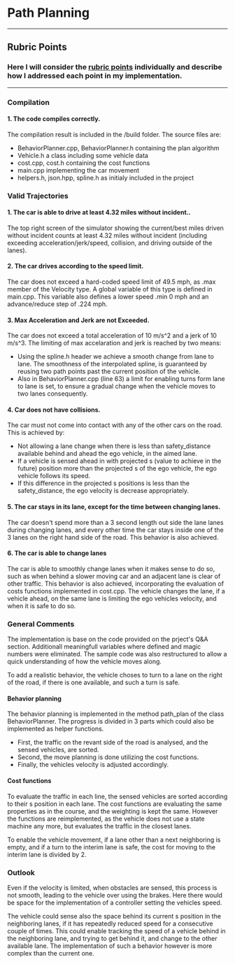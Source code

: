 # **Path Planning**

---

## Rubric Points

### Here I will consider the [rubric points](https://review.udacity.com/#!/rubrics/1971/view) individually and describe how I addressed each point in my implementation.


[//]: # (Image References)

[image1]: ./center_2021_02_02_10_42_06_349.jpg

---
### Compilation

#### 1. The code compiles correctly.

The compilation result is included in the /build folder. The source files are:
* BehaviorPlanner.cpp, BehaviorPlanner.h containing the plan algorithm
* Vehicle.h a class including some vehicle data
* cost.cpp, cost.h containing the cost functions
* main.cpp implementing the car movement
* helpers.h, json.hpp, spline.h as initialy included in the project

### Valid Trajectories

#### 1. The car is able to drive at least 4.32 miles without incident..

The top right screen of the simulator showing the current/best miles driven without incident counts at least 4.32 miles without incident (including exceeding acceleration/jerk/speed, collision, and driving outside of the lanes).

#### 2. The car drives according to the speed limit.

The car does not exceed a hard-coded speed limit of 49.5 mph, as .max member of the Velocity type. A global variable of this type is defined in main.cpp. This variable also defines a lower speed .min 0 mph and an advance/reduce step of .224 mph.

#### 3. Max Acceleration and Jerk are not Exceeded.

The car does not exceed a total acceleration of 10 m/s^2 and a jerk of 10 m/s^3. The limiting of max accelaration and jerk is reached by two means:
* Using the spline.h header we achieve a smooth change from lane to lane. The smoothness of the interpolated spline, is guaranteed by reusing two path points past the current position of the vehicle.
* Also in BehaviorPlanner.cpp (line 63) a limit for enabling turns form lane to lane is set, to ensure a gradual change when the vehicle moves to two lanes consequently.

#### 4. Car does not have collisions.

The car must not come into contact with any of the other cars on the road. This is achieved by:
* Not allowing a lane change when there is less than safety_distance available behind and ahead the ego vehicle, in the aimed lane.
* If a vehicle is sensed ahead in with projected s (value to achieve in the future) position more than the projected s of the ego vehicle, the ego vehicle follows its speed.
* If this difference in the projected s  positions is less than the safety_distance, the ego velocity is decrease appropriately.

#### 5. The car stays in its lane, except for the time between changing lanes.

The car doesn't spend more than a 3 second length out side the lane lanes during changing lanes, and every other time the car stays inside one of the 3 lanes on the right hand side of the road. This behavior is also achieved.

#### 6. The car is able to change lanes

The car is able to smoothly change lanes when it makes sense to do so, such as when behind a slower moving car and an adjacent lane is clear of other traffic. This behavior is also achieved, incorporating the evaluation of costs functions implemented in cost.cpp. The vehicle changes the lane, if a vehicle ahead, on the same lane is limiting the ego vehicles velocity, and when it is safe to do so.

### General Comments 

The implementation is base on the code provided on the prject's Q&A section. Additionall meaningfull variables where defined and magic numbers were eliminated. The sample code was also restructured to allow a quick understanding of how the vehicle moves along.

To add a realistic behavior, the vehicle choses to turn to a lane on the right of the road, if there is one available, and such a turn is safe.

#### Behavior planning

The behavior planning is implemented in the method path_plan of the class BehaviorPlanner. The progress is divided in 3 parts which could also be implemented as helper functions.
* First, the traffic on the revant side of the road is analysed, and the sensed vehicles, are sorted.
* Second, the move planning is done utilizing the cost functions.
* Finally, the vehicles velocity is adjusted accordingly.

#### Cost functions
To evaluate the traffic in each line, the sensed vehicles are sorted according to their s position in each lane. The cost functions are evaluating the same properties as in the course, and the weighting is kept the same. However the functions are reimplemented, as the vehicle does not use a state machine any more, but evaluates the traffic in the closest lanes.

To enable the vehicle movement, if a lane other than a next neighboring is empty, and if a turn to the interim lane is safe, the cost for moving to the interim lane is divided by 2.
 
### Outlook

Even if the velocity is limited, when obstacles are sensed, this process is not smooth, leading to the vehicle over using the brakes. Here there would be space for the implementation of a controller setting the vehicles speed.

The vehicle could sense also the space behind its current s position in the neighboring lanes, if it has repeatedly reduced speed for a consecutive couple of times. This could enable tracking the speed of a vehicle behind in the neighboring lane, and trying to get behind it, and change to the other available lane. The implementation of such a behavior however is more complex than the current one.


